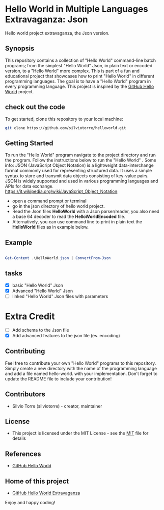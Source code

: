 # Hello World in Multiple Languages Extravaganza: Json
Hello world project extravaganza, the Json version.
## Synopsis
This repository contains a collection of "Hello World" command-line batch programs; from the simplest "Hello World" Json, in plain text or encoded version, to a "Hello World" more complex. This is part of a fun and educational project that showcases how to print "Hello World" in different programming languages. The goal is to have a "Hello World" program in every programming language. This project is inspired by the [GitHub Hello World](https://docs.github.com/en/get-started/quickstart/hello-world) project.
 
## check out the code
To get started, clone this repository to your local machine:
```bash
git clone https://github.com/silviotorre/helloworld.git
```
## Getting Started
To run the "Hello World" program navigate to the project directory and run the program. Follow the instructions below to run the "Hello World" . 
Some info: JSON (JavaScript Object Notation) is a lightweight data-interchange format commonly used for representing structured data. It uses a simple syntax to store and transmit data objects consisting of key-value pairs. JSON is widely supported and used in various programming languages and APIs for data exchange.
https://it.wikipedia.org/wiki/JavaScript_Object_Notation

- open a command prompt or terminal
- go in the json directory of hello world project.
- Read the Json files **HelloWorld** with a Json parser/reader, you also need a base 64 decoder to read the **HelloWorldEncoded** file.
- Alternatively, you can use command line to print in plain text the **HelloWorld** files as in example below.

## Example
```powershell

Get-Content .\HelloWorld.json | ConvertFrom-Json

```


## tasks
- [x]  basic "Hello World" Json
- [x]  Advanced "Hello World" Json
- [ ]  linked "Hello World" Json files with parameters

# Extra Credit
- [ ]  Add schema to the Json file
- [x]  Add advanced features to the json file (es. encoding)

## Contributing
Feel free to contribute your own "Hello World" programs to this repository. Simply create a new directory with the name of the programming language and add a file named hello-world.<extension> with your implementation. Don't forget to update the README file to include your contribution!

## Contributors
- Silvio Torre (silviotorre)  - creator, maintainer

## License
- This project is licensed under the MIT License - see the [MIT](https://choosealicense.com/licenses/mit/) file for details

## References
- [GitHub Hello World](https://docs.github.com/en/get-started/quickstart/hello-world)

## Home of this project
- [GitHub Hello World Extravaganza](https://github.com/silviotorre/helloworld/)

Enjoy and happy coding!
